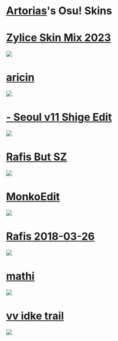 # [Artorias](https://osu.ppy.sh/users/19150343)'s Osu! Skins

# [Zylice Skin Mix 2023](https://drive.google.com/file/d/1rh8WlN8k2DRifWY-eU9TsUIQGOzpv_SG/view) 
![](https://i.imgur.com/QTSIcIC.png)

# [aricin](https://cdn.discordapp.com/attachments/1001333207276462112/1089236765207969792/azr8_dawn.osk)
![](https://camo.githubusercontent.com/08302bd0c6bf47b8a48116f0310920182ad2a1895a19ae7e3715e6a32ba04973/68747470733a2f2f63646e2e646973636f72646170702e636f6d2f6174746163686d656e74732f313030343638373831393333373337393834302f313032313130383134363731313834323836362f636163686564496d6167652e706e67)

# [- Seoul v11 Shige Edit](https://notshigetora.s-ul.eu/INughxyL)
![](https://user-images.githubusercontent.com/45379301/212485910-e31bfe53-a06a-4996-9173-6317cb8c6209.png)

# [Rafis But SZ](https://cdn.discordapp.com/attachments/1001333207276462112/1089236792089260043/Rafis_but_SZ.osk)
![](https://camo.githubusercontent.com/3247fcf24284f5dc64c5ba6f204bb4899a0584ca1566a40a84cc44c07dba4da6/68747470733a2f2f6f73752e7070792e73682f73732f31383230353131322f35343366)

# [MonkoEdit](https://cdn.discordapp.com/attachments/1001333207276462112/1089236761068179506/MonkoEdit.osk)
![](https://camo.githubusercontent.com/1fe36f231965d3583a573f60999599aaa6a9deb95cddb01e51064d446f6c2555/68747470733a2f2f6f73752e7070792e73682f73732f31383230353131302f62366331)

# [Rafis 2018-03-26](https://cdn.discordapp.com/attachments/1001333207276462112/1089236612057141468/Rafis_2018-03-26_HDDT.osk)
![](https://user-images.githubusercontent.com/105161738/233710971-b6134ca1-13a4-42ca-94d5-95d7b039efa3.png)

# [mathi](https://cdn.discordapp.com/attachments/1001333207276462112/1089236803309023352/mathi.osk)
![](https://camo.githubusercontent.com/3a11c4266960324f0fa28a0de8cdd135a18678ab56b751c7e4d1db8551969bdf/68747470733a2f2f6f73752e7070792e73682f73732f31383133343830342f31393934)

# [vv idke trail](https://cdn.discordapp.com/attachments/1001333207276462112/1089236626829488259/vv_idke_trail.osk)
![](https://camo.githubusercontent.com/dad4631f5518b8e8f6039126c5c9291a11ddc9a2eb1e13d3b53a945bf89a3f62/68747470733a2f2f6f73752e7070792e73682f73732f31383133343830312f37656464)
